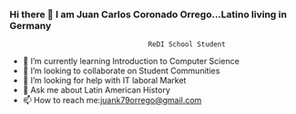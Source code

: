 ### Hi there 👋 I am Juan Carlos Coronado Orrego...Latino living in Germany
                                      ReDI School Student 


- 🌱 I’m currently learning Introduction to Computer Science
- 👯 I’m looking to collaborate on Student Communities
- 🤔 I’m looking for help with IT laboral Market
- 💬 Ask me about Latin American History
- 📫 How to reach me:juank79orrego@gmail.com



